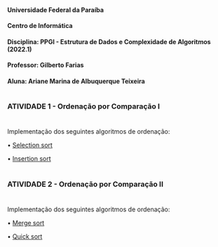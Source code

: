 
#### Universidade Federal da Paraíba
#### Centro de Informática 
#### Disciplina: PPGI - Estrutura de Dados e Complexidade de Algoritmos (2022.1)
#### Professor: Gilberto Farias
#### Aluna: Ariane Marina de Albuquerque Teixeira  
#
### ATIVIDADE 1 - Ordenação por Comparação I  
#  
Implementação dos seguintes algoritmos de ordenação:

• [Selection sort](https://github.com/arianeat/algoritmos_de_ordenacao/blob/main/selection_sort.py)

• [Insertion sort](https://github.com/arianeat/algoritmos_de_ordenacao/blob/main/insertion_sort.py)
#
### ATIVIDADE 2 - Ordenação por Comparação II  
#  
Implementação dos seguintes algoritmos de ordenação:

• [Merge sort](https://github.com/arianeat/algoritmos_de_ordenacao/blob/main/merge_sort.py)

• [Quick sort](https://github.com/arianeat/algoritmos_de_ordenacao/blob/main/quick_sort.py)
